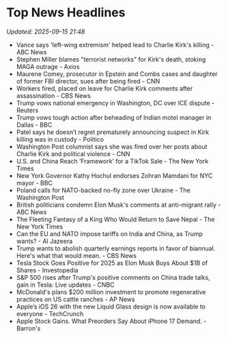 # Top News Headlines

_Updated: 2025-09-15 21:48_

- Vance says 'left-wing extremism' helped lead to Charlie Kirk's killing - ABC News
- Stephen Miller blames "terrorist networks" for Kirk's death, stoking MAGA outrage - Axios
- Maurene Comey, prosecutor in Epstein and Combs cases and daughter of former FBI director, sues after being fired - CNN
- Workers fired, placed on leave for Charlie Kirk comments after assassination - CBS News
- Trump vows national emergency in Washington, DC over ICE dispute - Reuters
- Trump vows tough action after beheading of Indian motel manager in Dallas - BBC
- Patel says he doesn’t regret prematurely announcing suspect in Kirk killing was in custody - Politico
- Washington Post columnist says she was fired over her posts about Charlie Kirk and political violence - CNN
- U.S. and China Reach ‘Framework’ for a TikTok Sale - The New York Times
- New York Governor Kathy Hochul endorses Zohran Mamdani for NYC mayor - BBC
- Poland calls for NATO-backed no-fly zone over Ukraine - The Washington Post
- British politicians condemn Elon Musk's comments at anti-migrant rally - ABC News
- The Fleeting Fantasy of a King Who Would Return to Save Nepal - The New York Times
- Can the EU and NATO impose tariffs on India and China, as Trump wants? - Al Jazeera
- Trump wants to abolish quarterly earnings reports in favor of biannual. Here's what that would mean. - CBS News
- Tesla Stock Goes Positive for 2025 as Elon Musk Buys About $1B of Shares - Investopedia
- S&P 500 rises after Trump's positive comments on China trade talks, gain in Tesla: Live updates - CNBC
- McDonald's plans $200 million investment to promote regenerative practices on US cattle ranches - AP News
- Apple’s iOS 26 with the new Liquid Glass design is now available to everyone - TechCrunch
- Apple Stock Gains. What Preorders Say About iPhone 17 Demand. - Barron's